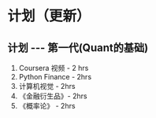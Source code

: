 # 计划（更新）

## 计划 --- 第一代(Quant的基础)

1. Coursera 视频 - 2 hrs
2. Python Finance - 2hrs
3. 计算机视觉 - 2hrs
4. 《金融衍生品》- 2hrs
5. 《概率论》 - 2hrs

